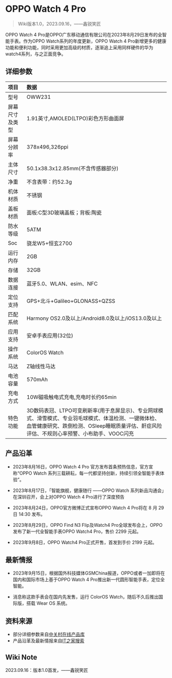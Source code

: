 # OPPO Watch 4 Pro

>Wiki版本1.0，2023.09.16，——鑫锐笑匠

OPPO Watch 4 Pro是OPPO广东移动通信有限公司在2023年8月29日发布的全智能手表。作为OPPO Watch系列的年度更新，OPPO Watch 4 Pro新增更多的健康功能和便利功能，同时采用更加高级的材质，逐渐追上采用同样硬件的华为watch4系列，与之正面竞争。


## 详细参数
|项目|数据|
|:---|:---|
|型号|OWW231|
|屏幕尺寸及类型|1.91英寸,AMOLED(LTPO)彩色方形曲面屏|
|屏幕分辨率|378x496,326ppi|
|主体尺寸|50.1x38.3x12.85mm(不含传感器部分)|
|净重|不含表带：约52.3g|
|机体材质|不锈钢|
|盖板材质|面板:C型3D玻璃盖板；背板:陶瓷|
|防水等级|5ATM|
|Soc|骁龙W5+恒玄2700|
|运行内存|2GB|
|存储|32GB|
|数据连接|蓝牙5.0、WLAN、esim、NFC|
|定位支持|GPS+北斗+Galileo+GLONASS+QZSS|
|匹配系统|Harmony OS2.0及以上/Android8.0及以上/iOS13.0及以上|
|应用支持|安卓手表应用(32位)|
|操作系统|ColorOS Watch|
|马达|Z轴线性马达|
|电池容量|570mAh|
|充电方式|10W磁吸触电式充电,充电时长约65min|
|特色功能|3D数码表冠、LTPO可变刷新率(用于息屏显示)、专业网球模式、滑雪模式、专业羽毛球模式、体温检测、一键微体检、血管健康研究、跌倒检测、OSleep睡眠质量评估、鼾症风险评估、不规则心率预警、小布助手、VOOC闪充|


## 产品沿革

- 2023年8月16日，OPPO Watch 4 Pro 官方发布首条预热信息，官方宣称“OPPO Watch 系列三载耕耘，每一代都坚持创新，持续引领全智能手表体验”。

- 2023年8月17日，「智能旗舰，健康随行 ——OPPO Watch 系列新品沟通会」在深圳召开，会上对OPPO Watch 4 Pro进行了深度预告

-  2023年8月24日，OPPO官方微博正式宣布OPPO Watch 4 Pro将在 8 月 29 日 14:30 发布。

- 2023年8月29日，OPPO Find N3 Flip及Watch4 Pro全球发布会上，OPPO发布了新一代全智能手表OPPO Watch4 Pro，售价 2299 元起。

- 2023年9月8日，OPPO Watch4 Pro正式开售，首发到手价 2199 元起。


## 最新情报

- 2023年9月15日，根据国外科技媒体GSMChina报道，OPPO或者一加即将在国内和国际市场上基于OPPO Watch 4 Pro推出新一代圆形智能手表，定位全智能。

- 消息称这款手表会在国内先发售，运行 ColorOS Watch，随后不久后推出国际版，搭载 Wear OS 系统。


## 资料来源

- 部分详细参数来自[中关村在线产品库](https://detail.zol.com.cn/1857/1856837/param.shtml)
- 产品沿革及最新情报来自[IT之家搜索](https://www.ithome.com/search/oppo%20watch4.html)


## Wiki Note

2023.09.16：版本1.0首发，——鑫锐笑匠